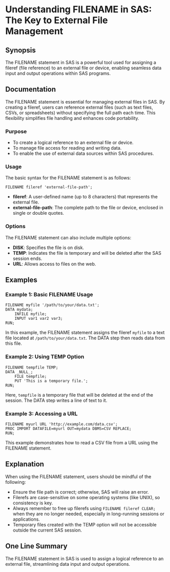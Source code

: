 <!--
Meta Description: # Understanding FILENAME in SAS: The Key to External File Management ## Synopsis The FILENAME statement in SAS is a powerful tool used for assigning a...
Meta Keywords: file, filename, sas, data, external
-->

# Understanding FILENAME in SAS: The Key to External File Management

## Synopsis
The FILENAME statement in SAS is a powerful tool used for assigning a fileref (file reference) to an external file or device, enabling seamless data input and output operations within SAS programs.

## Documentation
The FILENAME statement is essential for managing external files in SAS. By creating a fileref, users can reference external files (such as text files, CSVs, or spreadsheets) without specifying the full path each time. This flexibility simplifies file handling and enhances code portability.

### Purpose
- To create a logical reference to an external file or device.
- To manage file access for reading and writing data.
- To enable the use of external data sources within SAS procedures.

### Usage
The basic syntax for the FILENAME statement is as follows:

```sas
FILENAME fileref 'external-file-path';
```

- **fileref**: A user-defined name (up to 8 characters) that represents the external file.
- **external-file-path**: The complete path to the file or device, enclosed in single or double quotes.

### Options
The FILENAME statement can also include multiple options:
- **DISK**: Specifies the file is on disk.
- **TEMP**: Indicates the file is temporary and will be deleted after the SAS session ends.
- **URL**: Allows access to files on the web.

## Examples
### Example 1: Basic FILENAME Usage
```sas
FILENAME myfile '/path/to/your/data.txt';
DATA mydata;
    INFILE myfile;
    INPUT var1 var2 var3;
RUN;
```
In this example, the FILENAME statement assigns the fileref `myfile` to a text file located at `/path/to/your/data.txt`. The DATA step then reads data from this file.

### Example 2: Using TEMP Option
```sas
FILENAME tempfile TEMP;
DATA _NULL_;
    FILE tempfile;
    PUT 'This is a temporary file.';
RUN;
```
Here, `tempfile` is a temporary file that will be deleted at the end of the session. The DATA step writes a line of text to it.

### Example 3: Accessing a URL
```sas
FILENAME myurl URL 'http://example.com/data.csv';
PROC IMPORT DATAFILE=myurl OUT=mydata DBMS=CSV REPLACE;
RUN;
```
This example demonstrates how to read a CSV file from a URL using the FILENAME statement.

## Explanation
When using the FILENAME statement, users should be mindful of the following:
- Ensure the file path is correct; otherwise, SAS will raise an error.
- Filerefs are case-sensitive on some operating systems (like UNIX), so consistency is key.
- Always remember to free up filerefs using `FILENAME fileref CLEAR;` when they are no longer needed, especially in long-running sessions or applications.
- Temporary files created with the TEMP option will not be accessible outside the current SAS session.

## One Line Summary
The FILENAME statement in SAS is used to assign a logical reference to an external file, streamlining data input and output operations.
